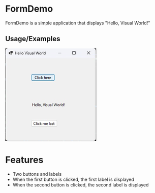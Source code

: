 # FormDemo

FormDemo is a simple application that displays "Hello, Visual World!"

## Usage/Examples

![App Screenshot](https://raw.githubusercontent.com/josephestes/FormDemo/master/files/FormDemo.jpg)

# Features
- Two buttons and labels
- When the first button is clicked, the first label is displayed
- When the second button is clicked, the second label is displayed
